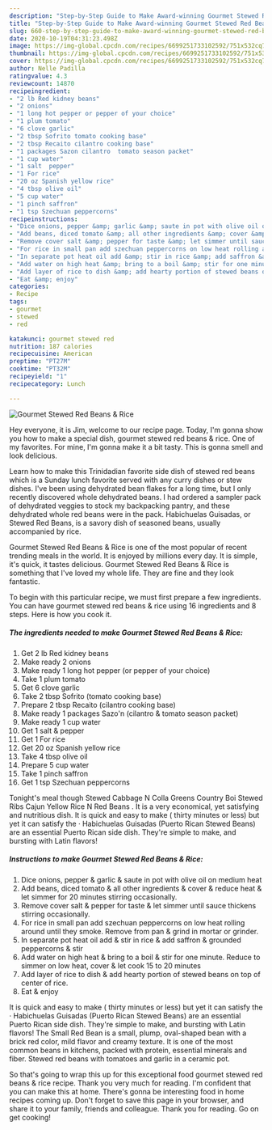 ```yaml
---
description: "Step-by-Step Guide to Make Award-winning Gourmet Stewed Red Beans &amp;amp; Rice"
title: "Step-by-Step Guide to Make Award-winning Gourmet Stewed Red Beans &amp;amp; Rice"
slug: 660-step-by-step-guide-to-make-award-winning-gourmet-stewed-red-beans-and-amp-rice
date: 2020-10-19T04:31:23.498Z
image: https://img-global.cpcdn.com/recipes/6699251733102592/751x532cq70/gourmet-stewed-red-beans-rice-recipe-main-photo.jpg
thumbnail: https://img-global.cpcdn.com/recipes/6699251733102592/751x532cq70/gourmet-stewed-red-beans-rice-recipe-main-photo.jpg
cover: https://img-global.cpcdn.com/recipes/6699251733102592/751x532cq70/gourmet-stewed-red-beans-rice-recipe-main-photo.jpg
author: Nelle Padilla
ratingvalue: 4.3
reviewcount: 14870
recipeingredient:
- "2 lb Red kidney beans"
- "2 onions"
- "1 long hot pepper or pepper of your choice"
- "1 plum tomato"
- "6 clove garlic"
- "2 tbsp Sofrito tomato cooking base"
- "2 tbsp Recaito cilantro cooking base"
- "1 packages Sazon cilantro  tomato season packet"
- "1 cup water"
- "1 salt  pepper"
- "1 For rice"
- "20 oz Spanish yellow rice"
- "4 tbsp olive oil"
- "5 cup water"
- "1 pinch saffron"
- "1 tsp Szechuan peppercorns"
recipeinstructions:
- "Dice onions, pepper &amp; garlic &amp; saute in pot with olive oil on medium heat"
- "Add beans, diced tomato &amp; all other ingredients &amp; cover &amp; reduce heat &amp; let simmer for 20 minutes stirring occasionally."
- "Remove cover salt &amp; pepper for taste &amp; let simmer until sauce thickens stirring occasionally."
- "For rice in small pan add szechuan peppercorns on low heat rolling around until they smoke. Remove from pan &amp; grind in mortar or grinder."
- "In separate pot heat oil add &amp; stir in rice &amp; add saffron &amp; grounded peppercorns &amp; stir"
- "Add water on high heat &amp; bring to a boil &amp; stir for one minute. Reduce to simmer on low heat, cover &amp; let cook 15 to 20 minutes"
- "Add layer of rice to dish &amp; add hearty portion of stewed beans on top of center of rice."
- "Eat &amp; enjoy"
categories:
- Recipe
tags:
- gourmet
- stewed
- red

katakunci: gourmet stewed red 
nutrition: 187 calories
recipecuisine: American
preptime: "PT27M"
cooktime: "PT32M"
recipeyield: "1"
recipecategory: Lunch

---
```



![Gourmet Stewed Red Beans &amp; Rice](https://img-global.cpcdn.com/recipes/6699251733102592/751x532cq70/gourmet-stewed-red-beans-rice-recipe-main-photo.jpg)

Hey everyone, it is Jim, welcome to our recipe page. Today, I'm gonna show you how to make a special dish, gourmet stewed red beans &amp; rice. One of my favorites. For mine, I'm gonna make it a bit tasty. This is gonna smell and look delicious.

Learn how to make this Trinidadian favorite side dish of stewed red beans which is a Sunday lunch favorite served with any curry dishes or stew dishes. I&#39;ve been using dehydrated bean flakes for a long time, but I only recently discovered whole dehydrated beans. I had ordered a sampler pack of dehydrated veggies to stock my backpacking pantry, and these dehydrated whole red beans were in the pack. Habichuelas Guisadas, or Stewed Red Beans, is a savory dish of seasoned beans, usually accompanied by rice.

Gourmet Stewed Red Beans &amp; Rice is one of the most popular of recent trending meals in the world. It is enjoyed by millions every day. It is simple, it's quick, it tastes delicious. Gourmet Stewed Red Beans &amp; Rice is something that I've loved my whole life. They are fine and they look fantastic.


To begin with this particular recipe, we must first prepare a few ingredients. You can have gourmet stewed red beans &amp; rice using 16 ingredients and 8 steps. Here is how you cook it.

<!--inarticleads1-->

##### The ingredients needed to make Gourmet Stewed Red Beans &amp; Rice:

1. Get 2 lb Red kidney beans
1. Make ready 2 onions
1. Make ready 1 long hot pepper (or pepper of your choice)
1. Take 1 plum tomato
1. Get 6 clove garlic
1. Take 2 tbsp Sofrito (tomato cooking base)
1. Prepare 2 tbsp Recaito (cilantro cooking base)
1. Make ready 1 packages Sazo&#39;n (cilantro &amp; tomato season packet)
1. Make ready 1 cup water
1. Get 1 salt &amp; pepper
1. Get 1 For rice
1. Get 20 oz Spanish yellow rice
1. Take 4 tbsp olive oil
1. Prepare 5 cup water
1. Take 1 pinch saffron
1. Get 1 tsp Szechuan peppercorns


Tonight&#39;s meal though Stewed Cabbage N Colla Greens Country Boi Stewed Ribs Cajun Yellow Rice N Red Beans ‍. It is a very economical, yet satisfying and nutritious dish. It is quick and easy to make ( thirty minutes or less) but yet it can satisfy the · Habichuelas Guisadas (Puerto Rican Stewed Beans) are an essential Puerto Rican side dish. They&#39;re simple to make, and bursting with Latin flavors! 

<!--inarticleads2-->

##### Instructions to make Gourmet Stewed Red Beans &amp; Rice:

1. Dice onions, pepper &amp; garlic &amp; saute in pot with olive oil on medium heat
1. Add beans, diced tomato &amp; all other ingredients &amp; cover &amp; reduce heat &amp; let simmer for 20 minutes stirring occasionally.
1. Remove cover salt &amp; pepper for taste &amp; let simmer until sauce thickens stirring occasionally.
1. For rice in small pan add szechuan peppercorns on low heat rolling around until they smoke. Remove from pan &amp; grind in mortar or grinder.
1. In separate pot heat oil add &amp; stir in rice &amp; add saffron &amp; grounded peppercorns &amp; stir
1. Add water on high heat &amp; bring to a boil &amp; stir for one minute. Reduce to simmer on low heat, cover &amp; let cook 15 to 20 minutes
1. Add layer of rice to dish &amp; add hearty portion of stewed beans on top of center of rice.
1. Eat &amp; enjoy


It is quick and easy to make ( thirty minutes or less) but yet it can satisfy the · Habichuelas Guisadas (Puerto Rican Stewed Beans) are an essential Puerto Rican side dish. They&#39;re simple to make, and bursting with Latin flavors! The Small Red Bean is a small, plump, oval-shaped bean with a brick red color, mild flavor and creamy texture. It is one of the most common beans in kitchens, packed with protein, essential minerals and fiber. Stewed red beans with tomatoes and garlic in a ceramic pot. 

So that's going to wrap this up for this exceptional food gourmet stewed red beans &amp; rice recipe. Thank you very much for reading. I'm confident that you can make this at home. There's gonna be interesting food in home recipes coming up. Don't forget to save this page in your browser, and share it to your family, friends and colleague. Thank you for reading. Go on get cooking!
